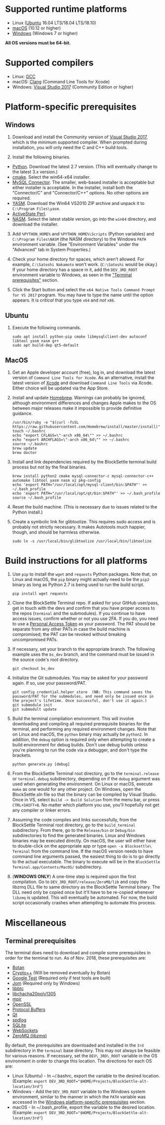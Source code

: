 # Supported runtime platforms
- Linux ([Ubuntu](https://www.ubuntu.com/) 16.04 LTS/18.04 LTS/18.10)
- [macOS](https://www.apple.com/macos/) (10.12 or higher)
- [Windows](https://www.microsoft.com/en-us/windows) (Windows 7 or higher)

**All OS versions must be 64-bit.**

# Supported compilers
- Linux: [GCC](https://gcc.gnu.org/)
- macOS: [Clang](https://clang.llvm.org/) (Command Line Tools for Xcode)
- Windows: [Visual Studio 2017](https://visualstudio.microsoft.com/) (Community Edition or higher)

# Platform-specific prerequisites
## Windows
 1. Download and install the Community version of [Visual Studio 2017](https://visualstudio.microsoft.com/downloads/), which is the minimum supported compiler. When prompted during installation, you will only need the C and C++ build tools.

 2. Install the following binaries.
- [Python](https://www.python.org/downloads/windows/). Download the latest 2.7 version. (This will eventually change to the latest 3.x version.)
- [cmake](https://cmake.org/download/). Select the win64-x64 installer.
- [MySQL Connector](https://dev.mysql.com/downloads/windows/installer/). The smaller, web-based installer is acceptable but either installer is acceptable. In the installer, install both the "Connector/C" and "Connector/C++" options. No other options are required.
- [YASM](https://yasm.tortall.net/Download.html). Download the Win64 VS2010 ZIP archive and unpack it to `C:\Program Files\yasm`.
- [ActiveState Perl](https://www.activestate.com/products/activeperl/downloads/).
- [NASM](https://www.nasm.us/). Select the latest stable version, go into the `win64` directory, and download the installer.

 3. Add `%PYTHON_HOME%` and `%PYTHON_HOME%\Scripts` (Python variables) and `C:\Program Files\NASM` (the NASM directory) to the Windows `PATH` environment variable. (See "Environment Variables" under the "Advanced" tab in System Properties.)

 4. Check your home directory for spaces, which aren't allowed. For example, `C:\Satoshi Nakamoto` won't work. (`C:\Satoshi` would be okay.) If your home directory has a space in it, add the `DEV_3RD_ROOT` environment variable to Windows, as seen in the ["Terminal prerequisites"](#terminal-prerequisites) section.

 5. Click the Start button and select the `x64 Native Tools Command Prompt for VS 2017` program. You may have to type the name until the option appears. It is *critical* that you type `x64` and *not* `x86`.

## Ubuntu
 1. Execute the following commands.

		sudo apt install python-pip cmake libmysqlclient-dev autoconf libtool yasm nasm g++
		sudo apt build-dep qt5-default

## MacOS
 1. Get an Apple developer account (free), log in, and download the latest version of `Command Line Tools for Xcode`. As an alternative, install the latest version of [Xcode](https://itunes.apple.com/us/app/xcode/id497799835) and download `Command Line Tools` via Xcode. Either choice will be updated via the App Store.

 2. Install and update [Homebrew](https://brew.sh). Warnings can probably be ignored, although environment differences and changes Apple makes to the OS between major releases make it impossible to provide definitive guidance.

		/usr/bin/ruby -e "$(curl -fsSL https://raw.githubusercontent.com/Homebrew/install/master/install)"
		touch ~/.bashrc
		echo "export CFLAGS=\"-arch x86_64\"" >> ~/.bashrc
		echo "export ARCHFLAGS=\"-arch x86_64\"" >> ~/.bashrc
		source ~/.bashrc
		brew update
		brew doctor

 3. Install and link dependencies required by the BlockSettle terminal build process but not by the final binaries.

		brew install python2 cmake mysql-connector-c mysql-connector-c++ automake libtool yasm nasm xz pkg-config
		echo 'export PATH="/usr/local/opt/mysql-client/bin:$PATH"' >> ~/.bash_profile
		echo 'export PATH="/usr/local/opt/qt/bin:$PATH"' >> ~/.bash_profile
		source ~/.bash_profile

 4. Reset the build machine. (This is necessary due to issues related to the Python install.)

 5. Create a symbolic link for glibtoolize. This requires sudo access and is probably not strictly necessary. It makes Autotools much happier, though, and should be harmless otherwise.

		sudo ln -s /usr/local/bin/glibtoolize /usr/local/bin/libtoolize

# Build instructions for all platforms
 1. Use `pip` to install the `wget` and `requests` Python packages. Note that, on Linux and macOS, the `pip` binary might actually need to be the `pip2` binary as long as Python 2.7 is being used to run the build script.

		pip install wget requests

 2. Clone the BlockSettle Terminal repo. If asked for your GitHub user/pass, get in touch with the devs and confirm that you have proper access to the repos (`terminal` and the submodules). If you continue to have access issues, confirm whether or not you use 2FA. If you do, you need to use a [Personal Access Token](https://help.github.com/articles/creating-a-personal-access-token-for-the-command-line/) as your password. The PAT should be separate from any other PATs in case the build machine is compromised; the PAT can be revoked without breaking uncompromised PATs.

 3. If necessary, set your branch to the appropriate branch. The following example uses the `bs_dev` branch, and the command must be issued in the source code's root directory.

		git checkout bs_dev

 4. Initialize the Git submodules. You may be asked for your password again. If so, use your password/PAT.

		git config credential.helper store  (NB: This command saves the password/PAT for the submodules, and need only be issued once in the project's lifetime. Once successful, don't use it again.)
		git submodule init
		git submodult update

 5. Build the terminal compilation environment. This will involve downloading and compiling all required prerequisite binaries for the terminal, and performing any required environment changes. Note that on Linux and macOS, the `python` binary may actually be `python2`. In addition, the `debug` option is required only when attempting to create a build environment for debug builds. Don't use debug builds unless you're planning to run the code via a debugger, and don't type the brackets.
 
		python generate.py [debug]

 6. From the BlockSettle Terminal root directory, go to the `terminal.release` or `terminal.debug` subdirectory, depending on if the `debug` argument was used when generating the environment. On Linux or macOS, execute `make` as one would for any other project. On Windows, open the BlockSettle.sln file so that the binary can be compiled by Visual Studio. Once in VS, select `Build -> Build Solution` from the menu bar, or press `CTRL+SHIFT+B`. No matter which platform you use, you'll hopefully not get any compiler or linker errors.

 7. Assuming the code compiles and links successfully, from the BlockSettle Terminal root directory, go to the `build_terminal` subdirectory. From there, go to the `Release/bin` or `Debug/bin` subdirectories to find the generated binaries. Linux and Windows binaries may be executed directly. On macOS, the user will either have to double-click on the appropriate app or type `open -a Blocksettle\ Terminal` from the command line. If the macOS version needs to have command line arguments passed, the easiest thing to do is to go directly to the actual executable. The binary to execute will be in the `BlockSettle Terminal.app/Contents/MacOS/` subdirectory.

 8. (**WINDOWS ONLY**) A one-time step is required upon the first compilation. Go to `DEV_3RD_ROOT/release/ZeroMQ/lib` and copy the libzmq DLL file to same directory as the BlockSettle Terminal binary. The DLL need only be copied once but it'll have to be re-copied whenever `libzmq` is updated. This will eventually be automated. For now, the build script occasionally crashes when attempting to automate this process.

# Miscellaneous
## Terminal prerequisites
The terminal does need to download and compile some prerequisites in order for the terminal to run. As of Nov. 2018, these prerequisites are:

- [Botan](https://botan.randombit.net/)
- [Crypto++](https://www.cryptopp.com/)  (Will be removed eventually by Botan)
- [Google Test](https://github.com/abseil/googletest)  (Required only if test tools are built)
- [Jom](https://wiki.qt.io/Jom)  (Required only by Windows)
- [libbtc](https://github.com/libbtc/libbtc)
- [libchacha20poly1305](https://github.com/jonasschnelli/chacha20poly1305/)
- [mpir](http://mpir.org/)
- [OpenSSL](https://www.openssl.org/)
- [Protocol Buffers](https://developers.google.com/protocol-buffers/)
- [Qt](https://www.qt.io/)
- [spdlog](https://github.com/gabime/spdlog)
- [SQLite](https://www.sqlite.org/)
- [WebSockets](https://libwebsockets.org/)
- [ZeroMQ (libzmq)](http://zeromq.org/)

By default, the prerequisites are downloaded and installed in the `3rd` subdirectory in the `terminal` base directory. This may not always be feasible for various reasons. If necessary, set the `DEV\_3RD\_ROOT` variable in the OS environment in order to change this location. The directions for each OS are:

- Linux (Ubuntu) - In ~/.bashrc, export the variable to the desired location. (Example: `export DEV_3RD_ROOT="$HOME/Projects/BlockSettle-alt-location/3rd"`)
- Windows - Add the `DEV_3RD_ROOT` variable to the Windows system environment, similar to the manner in which the `PATH` variable was accessed in the [Windows platform-specific prerequisites](#windows) section.
- macOS -  In ~/.bash\_profile, export the variable to the desired location. (Example: `export DEV_3RD_ROOT="$HOME/Projects/BlockSettle-alt-location/3rd"`)